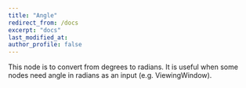 ```yaml
---
title: "Angle"
redirect_from: /docs
excerpt: "docs"
last_modified_at: 
author_profile: false
---
```


This node is to convert from degrees to radians. It is useful when some nodes need angle in radians as an input (e.g. ViewingWindow). 